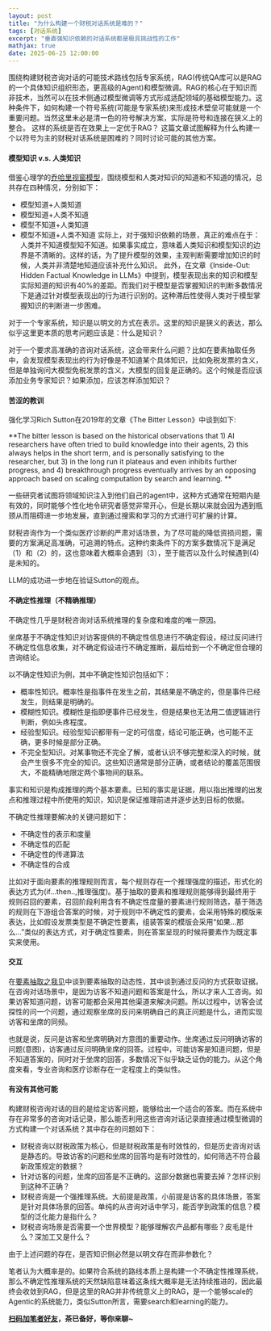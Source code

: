 ```yaml
---
layout: post
title: "为什么构建一个财税对话系统是难的？"
tags: [对话系统]
excerpt: "垂直强知识依赖的对话系统都是极具挑战性的工作"
mathjax: true
date: 2025-06-25 12:00:00
---
```


围绕构建财税咨询对话的可能技术路线包括专家系统，RAG(传统QA库可以是RAG的一个具体知识组织形态，更高级的Agent)和模型微调。RAG的核心在于知识而非技术，当然可以在技术侧通过模型微调等方式形成适配领域的基础模型能力。这种条件下，如何构建一个符号系统(可能是专家系统)来形成技术壁垒可能就是一个重要问题。当然这里未必是清一色的符号解决方案，实际是符号和连接在狭义上的整合。
这样的系统是否在效果上一定优于RAG？
这篇文章试图解释为什么构建一个以符号为主的财税对话系统是困难的？同时讨论可能的其他方案。

#### 模型知识 v.s. 人类知识

借鉴心理学的[乔哈里视窗模型](https://zh.wikipedia.org/wiki/%E5%91%A8%E5%93%88%E9%87%8C%E7%AA%97)，围绕模型和人类对知识的知道和不知道的情况，总共存在四种情况，分别如下：
+ 模型知道+人类知道
+ 模型知道+人类不知道
+ 模型不知道+人类知道
+ 模型不知道+人类不知道
实际上，对于强知识依赖的场景，真正的难点在于：人类并不知道模型知不知道。如果事实成立，意味着人类知识和模型知识的边界是不清晰的。这样的话，为了提升模型的效果，主观判断需要增加知识的时候，人类并非清楚地知道应该补充什么知识。
此外，在文章《Inside-Out: Hidden Factual Knowledge in LLMs》中提到，模型表现出来的知识和模型实际知道的知识有40%的差距。而我们对于模型是否掌握知识的判断多数情况下是通过针对模型表现出的行为进行识别的。这种滞后性使得人类对于模型掌握知识的判断进一步困难。

对于一个专家系统，知识是以明文的方式在表示。这里的知识是狭义的表达，那么似乎这里更本质的思考问题应该是：什么是知识？

对于一个要求高准确的咨询对话系统，这会带来什么问题？比如在要素抽取任务中，会发现模型表现出的行为好像是不知道某个具体知识，比如免税发票的含义，但是单独询问大模型免税发票的含义，大模型的回复是正确的。这个时候是否应该添加业务专家知识？如果添加，应该怎样添加知识？

#### 苦涩的教训

强化学习Rich Sutton在2019年的文章《The Bitter Lesson》中谈到如下:

**The bitter lesson is based on the historical observations that 1) AI researchers have often tried to build knowledge into their agents, 2) this always helps in the short term, and is personally satisfying to the researcher, but 3) in the long run it plateaus and even inhibits further progress, and 4) breakthrough progress eventually arrives by an opposing approach based on scaling computation by search and learning. **

一些研究者试图将领域知识注入到他们自己的agent中，这种方式通常在短期内是有效的，同时能够个性化地令研究者感觉非常开心，但是长期以来就会因为遇到瓶颈从而阻碍进一步地发展，直到通过搜索和学习的方式进行可扩展的计算。

财税咨询作为一个类似医疗诊断的严肃对话场景，为了尽可能的降低资损问题，需要的方案满足高准确，可追溯的特点。这种约束条件下的方案多数情况下是满足（1）和（2）的，这也意味着大概率会遇到（3），至于能否以及什么时候遇到(4)是未知的。

LLM的成功进一步地在验证Sutton的观点。

#### 不确定性推理（不精确推理）

不确定性几乎是财税咨询对话系统推理的复杂度和难度的唯一原因。

坐席基于不确定性知识对访客提供的不确定性信息进行不确定假设，经过反问进行不确定性信息收集，对不确定假设进行不确定推断，最后给到一个不确定但合理的咨询结论。

以不确定性知识为例，其中不确定性知识包括如下：
+ 概率性知识。概率性是指事件在发生之前，其结果是不确定的，但是事件已经发生，则结果是明确的。
+ 模糊性知识。模糊性是指即便事件已经发生，但是结果也无法用二值逻辑进行判断，例如头疼程度。
+ 经验型知识。经验型知识都带有一定的可信度，结论可能正确，也可能不正确，更多时候是部分正确。
+ 不完全型知识。对某事物还不完全了解，或者认识不够完整和深入的时候，就会产生很多不完全的知识。这些知识通常是部分正确，或者结论的覆盖范围很大，不能精确地限定两个事物间的联系。

事实和知识是构成推理的两个基本要素。已知的事实是证据，用以指出推理的出发点和推理过程中所使用的知识，知识是保证推理前进并逐步达到目标的依据。

不确定性推理要解决的关键问题如下：
+ 不确定性的表示和度量
+ 不确定性的匹配
+ 不确定性的传递算法
+ 不确定性的合成

比如对于面向要素的推理规则而言，每个规则存在一个推理强度的描述，形式化的表达方式为(if...then..,推理强度)。基于抽取的要素和推理规则能够得到最终用于规则召回的要素，召回阶段利用含有不确定性度量的要素进行规则筛选，基于筛选的规则在下游组合答案的时候，对于规则中不确定性的要素，会采用特殊的模版来表达，比如假设发票类型是不确定性要素，组装答案的模版会采用“如果...那么...”类似的表达方式，对于确定性要素，则在答案呈现的时候将要素作为既定事实来使用。

#### 交互

在[要素抽取之我见](https://zhpmatrix.github.io/2025/06/24/taskbot-entity-extractor/)中谈到要素抽取的动态性，其中谈到通过反问的方式获取证据。在咨询对话场景中，是因为访客不知道问题和答案是什么，所以才来人工咨询。如果访客知道问题，访客可能都会采用其他渠道来解决问题。所以过程中，访客会试探性的问一个问题，通过观察坐席的反问来明确自己的真正问题是什么，进而实现访客和坐席的同频。

也就是说，反问是访客和坐席明确对方意图的重要动作。坐席通过反问明确访客的问题(意图)，访客通过反问明确坐席的回答。过程中，可能访客是知道问题，但是不知道答案的，同时对于坐席的回答，多数情况下似乎缺乏证伪的能力。从这个角度来看，专业咨询和医疗诊断存在一定程度上的类似性。

#### 有没有其他可能

构建财税咨询对话的目的是给定访客问题，能够给出一个适合的答案。而在系统中存在非常多的咨询对话记录，那么能否利用这些咨询对话记录直接通过模型微调的方式构建一个对话系统？其中存在的问题如下：
+ 财税咨询以财税政策为核心，但是财税政策是有时效性的，但是历史咨询对话是静态的。导致访客的问题和坐席的回答均是有时效性的，如何筛选不符合最新政策规定的数据？
+ 针对访客的问题，坐席的回答是不正确的。这部分数据也需要去掉？怎样识别到这种不正确？
+ 财税咨询是一个强推理系统。大前提是政策，小前提是访客的具体场景，答案是针对具体场景的回答。单纯的从咨询对话中学习，能否学到政策的信息？模型的泛化能力是指什么？
+ 财税咨询场景是否需要一个世界模型？能够理解农产品都有哪些？皮毛是什么？深加工又是什么？

由于上述问题的存在，是否知识侧必然是以明文存在而非参数化？

笔者认为大概率是的。如果符合系统的路线本质上是构建一个不确定性推理系统，那么不确定性推理系统的天然缺陷意味着这条线大概率是无法持续推进的，因此最终会收敛到RAG，但是这里的RAG并非传统意义上的RAG，是一个能够scale的Agentic的系统能力，类似Sutton所言，需要search和learning的能力。

**[扫码加笔者好友](https://zhpmatrix.github.io/about/)，茶已备好，等你来聊~**